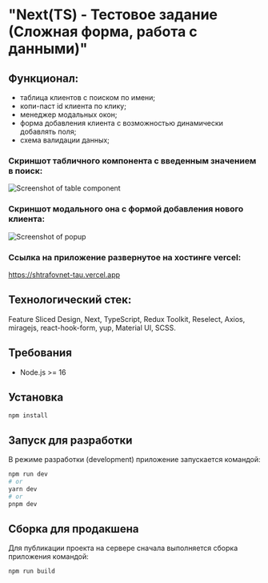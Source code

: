 # "Next(TS) - Тестовое задание (Сложная форма, работа с данными)"

## Функционал:
  - таблица клиентов с поиском по имени;
  - копи-паст id клиента по клику;
  - менеджер модальных окон;
  - форма добавления клиента с возможностью динамически добавлять поля;
  - схема валидации данных;

### Скриншот табличного компонента с введенным значением в поиск:
![Screenshot of table component](/../screenshot/screenshots/table.png?raw=true "Табличный компонент")

### Скриншот модального она с формой добавления нового клиента:
![Screenshot of popup](/../screenshot/screenshots/popup.png?raw=true "Модальное окно")

### Ссылка на приложение развернутое на хостинге vercel:
https://shtrafovnet-tau.vercel.app

## Технологический стек:

Feature Sliced Design, Next, TypeScript, Redux Toolkit, Reselect, Axios, miragejs, react-hook-form, yup, Material UI, SCSS.

## Требования

- Node.js >= 16

## Установка

`npm install`

## Запуск для разработки

В режиме разработки (development) приложение запускается командой:

```bash
npm run dev
# or
yarn dev
# or
pnpm dev
```

## Сборка для продакшена

Для публикации проекта на сервере сначала выполняется сборка приложения командой:

`npm run build`




